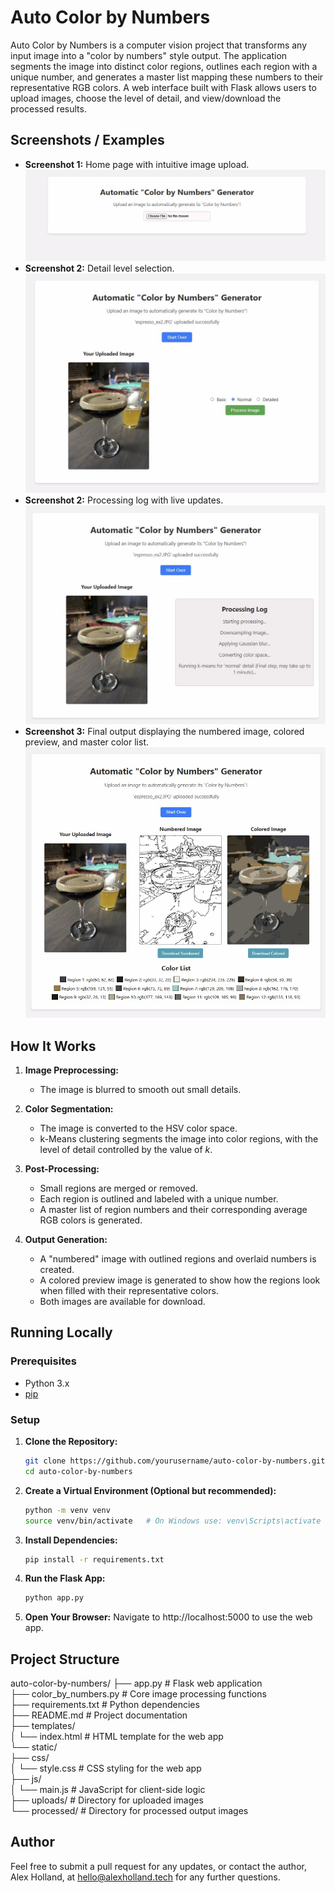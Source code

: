 # Auto Color by Numbers

Auto Color by Numbers is a computer vision project that transforms any input image into a "color by numbers" style output. The application segments the image into distinct color regions, outlines each region with a unique number, and generates a master list mapping these numbers to their representative RGB colors. A web interface built with Flask allows users to upload images, choose the level of detail, and view/download the processed results.

## Screenshots / Examples


- **Screenshot 1:** Home page with intuitive image upload.
![Home Screen Image](./README_images/home_screen.jpg)
- **Screenshot 2:** Detail level selection.
![Detail Image](./README_images/detail_level.jpg)
- **Screenshot 2:** Processing log with live updates.
![Processing Image](./README_images/processing.jpg)
- **Screenshot 3:** Final output displaying the numbered image, colored preview, and master color list.
![Final Output Image](./README_images/final_output.jpg)


## How It Works

1. **Image Preprocessing:**  
   - The image is blurred to smooth out small details.

2. **Color Segmentation:**  
   - The image is converted to the HSV color space.
   - k-Means clustering segments the image into color regions, with the level of detail controlled by the value of *k*.

3. **Post-Processing:**  
   - Small regions are merged or removed.
   - Each region is outlined and labeled with a unique number.
   - A master list of region numbers and their corresponding average RGB colors is generated.

4. **Output Generation:**  
   - A "numbered" image with outlined regions and overlaid numbers is created.
   - A colored preview image is generated to show how the regions look when filled with their representative colors.
   - Both images are available for download.

## Running Locally

### Prerequisites

- Python 3.x
- [pip](https://pip.pypa.io/en/stable/)

### Setup

1. **Clone the Repository:**

   ```bash
   git clone https://github.com/yourusername/auto-color-by-numbers.git
   cd auto-color-by-numbers

2. **Create a Virtual Environment (Optional but recommended):**

   ```bash
   python -m venv venv
   source venv/bin/activate   # On Windows use: venv\Scripts\activate
   
3. **Install Dependencies:**

   ```bash
   pip install -r requirements.txt

4. **Run the Flask App:**

   ```bash
   python app.py

5. **Open Your Browser:**
   Navigate to http://localhost:5000 to use the web app.


## Project Structure

auto-color-by-numbers/
├── app.py                   # Flask web application<br />
├── color_by_numbers.py      # Core image processing functions<br />
├── requirements.txt         # Python dependencies<br />
├── README.md                # Project documentation<br />
├── templates/<br />
│   └── index.html           # HTML template for the web app<br />
└── static/<br />
    ├── css/<br />
    │   └── style.css        # CSS styling for the web app<br />
    ├── js/<br />
    │   └── main.js          # JavaScript for client-side logic<br />
    ├── uploads/             # Directory for uploaded images<br />
    └── processed/           # Directory for processed output images<br />

## Author

Feel free to submit a pull request for any updates, or contact the author, Alex Holland, at hello@alexholland.tech for any further questions.
